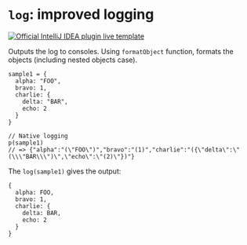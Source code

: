 # `log`: improved logging

[![Official IntelliJ IDEA plugin live template](https://img.shields.io/badge/IntelliJ_IDEA_Live_Template-log-blue.svg?style=flat)](https://plugins.jetbrains.com/plugin/17677-yamato-daiwa-frontend)

Outputs the log to consoles. Using `formatObject` function, formats the objects (including nested objects case).


```stylus
sample1 = {
  alpha: "FOO",
  bravo: 1,
  charlie: {
    delta: "BAR",
    echo: 2
  }
}

// Native logging
p(sample1)
// => {"alpha":"(\"FOO\")","bravo":"(1)","charlie":"({\"delta\":\"(\\\"BAR\\\")\",\"echo\":\"(2)\"})"}
```

The `log(sample1)` gives the output:

```
{
  alpha: FOO,
  bravo: 1,
  charlie: {
    delta: BAR,
    echo: 2
  }
}
```
